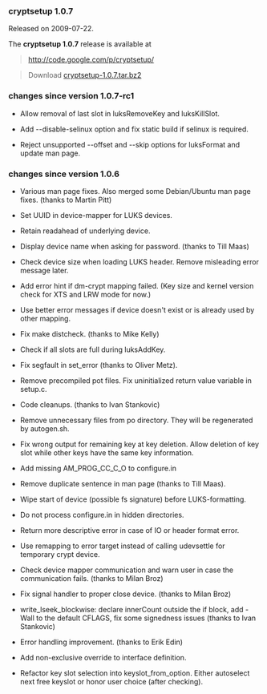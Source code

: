 ### cryptsetup 1.0.7 ###

Released on 2009-07-22.

The **cryptsetup 1.0.7** release is available at

> http://code.google.com/p/cryptsetup/

> Download [cryptsetup-1.0.7.tar.bz2](http://cryptsetup.googlecode.com/files/cryptsetup-1.0.7.tar.bz2)

### changes since version 1.0.7-rc1 ###

  * Allow removal of last slot in luksRemoveKey and luksKillSlot.

  * Add --disable-selinux option and fix static build if selinux is required.

  * Reject unsupported --offset and --skip options for luksFormat and update man page.

### changes since version 1.0.6 ###

  * Various man page fixes. Also merged some Debian/Ubuntu man page fixes. (thanks to Martin Pitt)

  * Set UUID in device-mapper for LUKS devices.

  * Retain readahead of underlying device.

  * Display device name when asking for password. (thanks to Till Maas)

  * Check device size when loading LUKS header. Remove misleading error message later.

  * Add error hint if dm-crypt mapping failed. (Key size and kernel version check for XTS and LRW mode for now.)

  * Use better error messages if device doesn't exist or is already used by other mapping.

  * Fix make distcheck. (thanks to Mike Kelly)

  * Check if all slots are full during luksAddKey.

  * Fix segfault in set\_error (thanks to Oliver Metz).

  * Remove precompiled pot files. Fix uninitialized return value variable in setup.c.

  * Code cleanups. (thanks to Ivan Stankovic)

  * Remove unnecessary files from po directory. They will be regenerated by autogen.sh.

  * Fix wrong output for remaining key at key deletion. Allow deletion of key slot while other keys have the same key information.

  * Add missing AM\_PROG\_CC\_C\_O to configure.in

  * Remove duplicate sentence in man page (thanks to Till Maas).

  * Wipe start of device (possible fs signature) before LUKS-formatting.

  * Do not process configure.in in hidden directories.

  * Return more descriptive error in case of IO or header format error.

  * Use remapping to error target instead of calling udevsettle for temporary crypt device.

  * Check device mapper communication and warn user in case the communication fails. (thanks to Milan Broz)

  * Fix signal handler to proper close device. (thanks to Milan Broz)

  * write\_lseek\_blockwise: declare innerCount outside the if block, add -Wall to the default CFLAGS, fix some signedness issues (thanks to Ivan Stankovic)

  * Error handling improvement. (thanks to Erik Edin)

  * Add non-exclusive override to interface definition.

  * Refactor key slot selection into keyslot\_from\_option. Either autoselect next free keyslot or honor user choice (after checking).